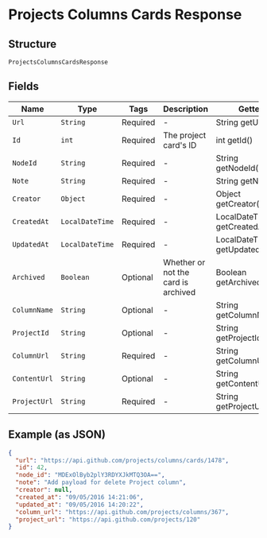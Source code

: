 
# Projects Columns Cards Response

## Structure

`ProjectsColumnsCardsResponse`

## Fields

| Name | Type | Tags | Description | Getter | Setter |
|  --- | --- | --- | --- | --- | --- |
| `Url` | `String` | Required | - | String getUrl() | setUrl(String url) |
| `Id` | `int` | Required | The project card's ID | int getId() | setId(int id) |
| `NodeId` | `String` | Required | - | String getNodeId() | setNodeId(String nodeId) |
| `Note` | `String` | Required | - | String getNote() | setNote(String note) |
| `Creator` | `Object` | Required | - | Object getCreator() | setCreator(Object creator) |
| `CreatedAt` | `LocalDateTime` | Required | - | LocalDateTime getCreatedAt() | setCreatedAt(LocalDateTime createdAt) |
| `UpdatedAt` | `LocalDateTime` | Required | - | LocalDateTime getUpdatedAt() | setUpdatedAt(LocalDateTime updatedAt) |
| `Archived` | `Boolean` | Optional | Whether or not the card is archived | Boolean getArchived() | setArchived(Boolean archived) |
| `ColumnName` | `String` | Optional | - | String getColumnName() | setColumnName(String columnName) |
| `ProjectId` | `String` | Optional | - | String getProjectId() | setProjectId(String projectId) |
| `ColumnUrl` | `String` | Required | - | String getColumnUrl() | setColumnUrl(String columnUrl) |
| `ContentUrl` | `String` | Optional | - | String getContentUrl() | setContentUrl(String contentUrl) |
| `ProjectUrl` | `String` | Required | - | String getProjectUrl() | setProjectUrl(String projectUrl) |

## Example (as JSON)

```json
{
  "url": "https://api.github.com/projects/columns/cards/1478",
  "id": 42,
  "node_id": "MDExOlByb2plY3RDYXJkMTQ3OA==",
  "note": "Add payload for delete Project column",
  "creator": null,
  "created_at": "09/05/2016 14:21:06",
  "updated_at": "09/05/2016 14:20:22",
  "column_url": "https://api.github.com/projects/columns/367",
  "project_url": "https://api.github.com/projects/120"
}
```

